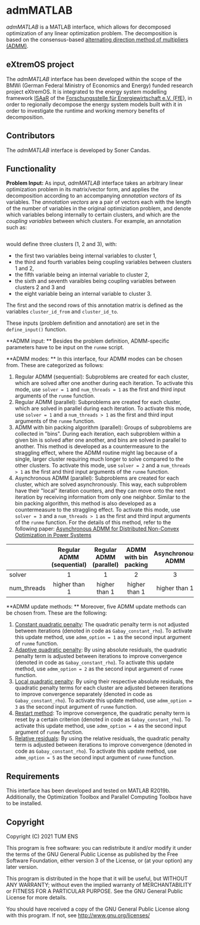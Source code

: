# admMATLAB

*admMATLAB* is a MATLAB interface, which allows for decomposed optimization of any linear optimization problem. The decomposition is based on the consensus-based [alternating direction method of multipliers (ADMM)](https://en.wikipedia.org/wiki/Augmented_Lagrangian_method#Alternating_direction_method_of_multipliers).

## eXtremOS project
The *admMATLAB* interface has been developed within the scope of the BMWi (German Federal Ministry of Economics and Energy) funded research project eXtremOS. It is integrated to the energy system modelling framework [ISAaR](https://www.ffe.de/die-methoden/modelle/625-isaar-integriertes-simulationsmodell) of the [Forschungsstelle für Energiewirtschaft e.V. (FfE)](https://www.ffe.de/en), in order to regionally decompose the energy system models built with it in order to investigate the runtime and working memory benefits of decomposition.

## Contributors
The *admMATLAB* interface is developed by Soner Candas.

## Functionality
**Problem Input:**
 As input, *admMATLAB* interface takes an arbitrary linear optimization problem in its matrix/vector form, and applies the decomposition according to an accompanying *annotation vectors* of its variables. The *annotation vectors* are a pair of vectors each with the length of the number of variables in the original optimiziation problem, and denote which variables belong internally to certain clusters, and which are the *coupling variables* between which clusters. For example, an annotation such as:

 <img src="https://latex.codecogs.com/svg.latex?\Large&space; \begin{bmatrix}1 & 1 & 1 & 2 & 2 & 2 & 3 & 3 \\ 0 & 0 & 2 & 1 & 0 & 3 & 2 & 0\end{bmatrix}" title="\Large x=\frac{-b\pm\sqrt{b^2-4ac}}{2a}"  alt=""/> 

would define three clusters (1, 2 and 3), with:
- the first two variables being internal variables to cluster 1,
- the third and fourth variables being coupling variables between clusters 1 and 2, 
- the fifth variable being an internal variable to cluster 2,
- the sixth and seventh varaibles being coupling variables between clusters 2 and 3 and
- the eight variable being an internal variable to cluster 3.

The first and the second rows of this annotation matrix is defined as the variables <code>cluster_id_from</code> and <code>cluster_id_to</code>. 

These inputs (problem definition and annotation) are set in the <code>define_input()</code> function.

**ADMM input: **
 Besides the problem definition, ADMM-specific parameters have to be input on the  <code>runme</code>  script.

**ADMM modes: ** In this interface, four ADMM modes can be chosen from. These are categorized as follows:

1. Regular ADMM (sequential): Subproblems are created for each cluster, which are solved after one another during each iteration. To activate this mode, use <code>solver = 1</code> and <code>num_threads = 1</code> as the first and third input arguments of the <code>runme</code> function.   
2. Regular ADMM (parallel): Subproblems are created for each cluster, which are solved in parallel during each iteration. To activate this mode, use <code>solver = 1</code> and a <code>num_threads > 1</code> as the first and third input arguments of the <code>runme</code> function.
3. ADMM with bin packing algorithm (parallel): Groups of subproblems are collected in "bins". During each iteration, each subproblem within a given bin is solved after one another, and bins are solved in parallel to another. This method is developed as a countermeasure to the straggling effect, where the ADMM routine might lag because of a single, larger cluster requiring much longer to solve compared to the other clusters. To activate this mode, use <code>solver = 2</code> and a <code>num_threads > 1</code> as  the first and third input arguments of the <code>runme</code> function.
4. Asynchronous ADMM (parallel): Subproblems are created for each cluster, which are solved asynchronously. This way, each subproblem have their "local" iteration counters, and they can move onto the next iteration by receiving information from only one neighbor. Similar to the bin packing algorithm, this method is also developed as a countermeasure to the straggling effect. To activate this mode, use <code>solver = 3</code> and a <code>num_threads > 1</code> as the first and third input arguments of the <code>runme</code> function. For the details of this method, refer to the following paper:  [Asynchronous ADMM for Distributed Non-Convex Optimization in Power Systems](https://arxiv.org/abs/1710.08938)
   
|             | Regular ADMM (sequential) | Regular ADMM (parallel) | ADMM with bin packing | Asynchronous ADMM |
|-------------|:-------------------------:|:-----------------------:|:---------------------:|:-----------------:|
| solver      |             1             |            1            |           2           |         3         |
| num_threads |  higher than 1| higher than 1|  higher than 1|higher than 1|
   
**ADMM update methods: ** Moreover, five ADMM update methods can be chosen from. These are the following:
1. [Constant quadratic penalty](https://www.sciencedirect.com/science/article/pii/S0168202408700341): The quadratic penalty term is not adjusted between iterations (denoted in code as <code>Gabay_constant_rho</code>). To activate this update method, use <code>admm_option = 1</code> as the second input argument of <code>runme</code> function.   
2. [Adaptive quadratic penalty](https://stanford.edu/~boyd/papers/pdf/admm_distr_stats.pdf): By using absolute residuals, the quadratic penalty term is adjusted between iterations to improve convergence (denoted in code as <code>Gabay_constant_rho</code>). To activate this update method, use <code>admm_option = 2</code> as the second input argument of <code>runme</code> function.  
3. [Local quadratic penalty](https://arxiv.org/abs/1506.08928): By using their respective absolute residuals, the quadratic penalty terms for each cluster are adjusted between iterations to improve convergence separately (denoted in code as <code>Gabay_constant_rho</code>). To activate this update method, use <code>admm_option = 3</code> as the second input argument of <code>runme</code> function.  
4. [Restart method](https://pdfs.semanticscholar.org/b1dc/0fa0edd9ccf77f6a3df48833f6e48fc40068.pdf?_ga=2.132469257.687946128.1616520109-1209273558.1616520109): To improve convergence, the quadratic penalty term is reset by a certain criterion (denoted in code as <code>Gabay_constant_rho</code>). To activate this update method, use <code>admm_option = 4</code> as the second input argument of <code>runme</code> function.  
5. [Relative residuals](https://arxiv.org/pdf/1704.06209.pdf): By using the relative residuals, the quadratic penalty term is adjusted between iterations to improve convergence (denoted in code as <code>Gabay_constant_rho</code>). To activate this update method, use <code>admm_option = 5</code> as the second input argument of <code>runme</code> function.  


## Requirements
This interface has been developed and tested on MATLAB R2019b. Additionally, the Optimization Toolbox and Parallel Computing Toolbox
have to be installed.

## Copyright
Copyright (C) 2021  TUM ENS

This program is free software: you can redistribute it and/or modify
it under the terms of the GNU General Public License as published by
the Free Software Foundation, either version 3 of the License, or
(at your option) any later version.

This program is distributed in the hope that it will be useful,
but WITHOUT ANY WARRANTY; without even the implied warranty of
MERCHANTABILITY or FITNESS FOR A PARTICULAR PURPOSE.  See the
GNU General Public License for more details.

You should have received a copy of the GNU General Public License
along with this program.  If not, see <http://www.gnu.org/licenses/>
